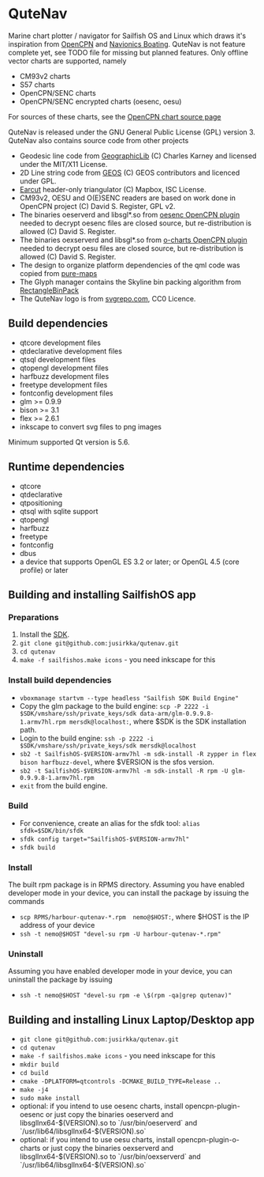 # QuteNav

Marine chart plotter / navigator for Sailfish OS and Linux which draws it's inspiration
from [OpenCPN](https://opencpn.org) and [Navionics Boating](https://www.navionics.com/apps/navionics-boating ). QuteNav is not feature complete yet, see TODO file for missing but planned features.
Only offline vector charts are supported, namely
- CM93v2 charts
- S57 charts
- OpenCPN/SENC charts
- OpenCPN/SENC encrypted charts (oesenc, oesu)

For sources of these charts, see the [OpenCPN chart source page](https://opencpn.org/OpenCPN/info/chartsource.html)

QuteNav is released under the GNU General Public
License (GPL) version 3. QuteNav also contains source code from other projects
- Geodesic line code from [GeographicLib](https://sourceforge.net/projects/geographiclib/) (C)
Charles Karney and licensed under the MIT/X11 License.
- 2D Line string code from [GEOS](https://trac.osgeo.org/geos) (C) GEOS contributors and licenced under GPL.
- [Earcut](https://github.com/mapbox/earcut.hpp) header-only triangulator (C) Mapbox, ISC License.
- CM93v2, OESU and O(E)SENC readers are based on work done in OpenCPN project (C) David S. Register, GPL v2.
- The binaries oeserverd and libsgl*.so from [oesenc OpenCPN plugin](https://github.com/bdbcat/oesenc_pi/)
needed to decrypt oesenc files are closed source, but re-distribution is allowed (C) David S. Register.
- The binaries oexserverd and libsgl*.so from [o-charts OpenCPN plugin](https://github.com/bdbcat/o-charts_pi/)
needed to decrypt oesu files are closed source, but re-distribution is allowed (C) David S. Register.
- The design to organize platform dependencies of the qml code was copied from [pure-maps](https://github.com/rinigus/pure-maps)
- The Glyph manager contains the Skyline bin packing algorithm from [RectangleBinPack](https://github.com/juj/RectangleBinPack)
- The QuteNav logo is from [svgrepo.com](https://www.svgrepo.com/svg/233528/buoy), CC0 Licence.

## Build dependencies

- qtcore development files
- qtdeclarative development files
- qtsql development files
- qtopengl development files
- harfbuzz development files
- freetype development files
- fontconfig development files
- glm >= 0.9.9
- bison >= 3.1
- flex >= 2.6.1
- inkscape to convert svg files to png images

Minimum supported Qt version is 5.6.

## Runtime dependencies

- qtcore
- qtdeclarative
- qtpositioning
- qtsql with sqlite support
- qtopengl
- harfbuzz
- freetype
- fontconfig
- dbus
- a device that supports OpenGL ES 3.2 or later; or OpenGL 4.5 (core profile) or later

## Building and installing SailfishOS app

### Preparations

1. Install the [SDK](https://sailfishos.org/wiki/Application_SDK_Installation).
2. `git clone git@github.com:jusirkka/qutenav.git`
3. `cd qutenav`
4. `make -f sailfishos.make icons` - you need inkscape for this

### Install build dependencies

- `vboxmanage startvm --type headless "Sailfish SDK Build Engine"`
- Copy the glm package to the build engine: `scp -P 2222 -i $SDK/vmshare/ssh/private_keys/sdk data-arm/glm-0.9.9.8-1.armv7hl.rpm mersdk@localhost:`, where $SDK is the SDK installation path.
- Login to the build engine: `ssh -p 2222 -i $SDK/vmshare/ssh/private_keys/sdk mersdk@localhost`
- `sb2 -t SailfishOS-$VERSION-armv7hl -m sdk-install -R zypper in flex bison harfbuzz-devel`, where
$VERSION is the sfos version.
- `sb2 -t SailfishOS-$VERSION-armv7hl -m sdk-install -R rpm -U glm-0.9.9.8-1.armv7hl.rpm`
- `exit` from the build engine.

### Build

- For convenience, create an alias for the sfdk tool: `alias sfdk=$SDK/bin/sfdk`
- `sfdk config target="SailfishOS-$VERSION-armv7hl"`
- `sfdk build`

### Install

The built rpm package is in RPMS directory. Assuming you have enabled developer mode in your device, you can install the package by issuing the commands
- `scp RPMS/harbour-qutenav-*.rpm  nemo@$HOST:`, where $HOST is the IP address of your device
- `ssh -t nemo@$HOST "devel-su rpm -U harbour-qutenav-*.rpm"`

### Uninstall

Assuming you have enabled developer mode in your device, you can uninstall the package by issuing
- `ssh -t nemo@$HOST "devel-su rpm -e \$(rpm -qa|grep qutenav)"`

## Building and installing Linux Laptop/Desktop app

- `git clone git@github.com:jusirkka/qutenav.git`
- `cd qutenav`
- `make -f sailfishos.make icons` - you need inkscape for this
- `mkdir build`
- `cd build`
- `cmake -DPLATFORM=qtcontrols -DCMAKE_BUILD_TYPE=Release ..`
- `make -j4`
- `sudo make install`
- optional: if you intend to use oesenc charts, install opencpn-plugin-oesenc or just copy the binaries oeserverd and libsgllnx64-$(VERSION).so to `/usr/bin/oeserverd` and `/usr/lib64/libsgllnx64-$(VERSION).so`
- optional: if you intend to use oesu charts, install opencpn-plugin-o-charts or just copy the binaries oexserverd and libsgllnx64-$(VERSION).so to `/usr/bin/oexserverd` and `/usr/lib64/libsgllnx64-$(VERSION).so`
